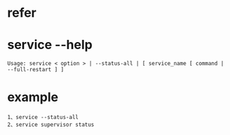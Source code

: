 # refer

# service --help
	Usage: service < option > | --status-all | [ service_name [ command | --full-restart ] ]

# example
	1、service --status-all
	2、service supervisor status